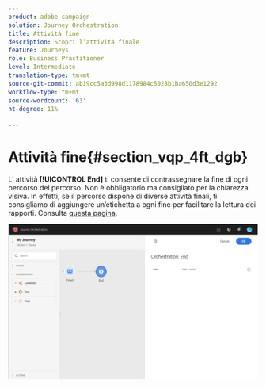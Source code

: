 ```yaml
---
product: adobe campaign
solution: Journey Orchestration
title: Attività fine
description: Scopri l’attività finale
feature: Journeys
role: Business Practitioner
level: Intermediate
translation-type: tm+mt
source-git-commit: ab19cc5a3d998d1178984c5028b1ba650d3e1292
workflow-type: tm+mt
source-wordcount: '63'
ht-degree: 11%

---
```



# Attività fine{#section_vqp_4ft_dgb}

L’ attività **[!UICONTROL End]** ti consente di contrassegnare la fine di ogni percorso del percorso. Non è obbligatorio ma consigliato per la chiarezza visiva. In effetti, se il percorso dispone di diverse attività finali, ti consigliamo di aggiungere un’etichetta a ogni fine per facilitare la lettura dei rapporti. Consulta [questa pagina](../reporting/about-journey-reports.md).

![](../assets/journey54.png)
